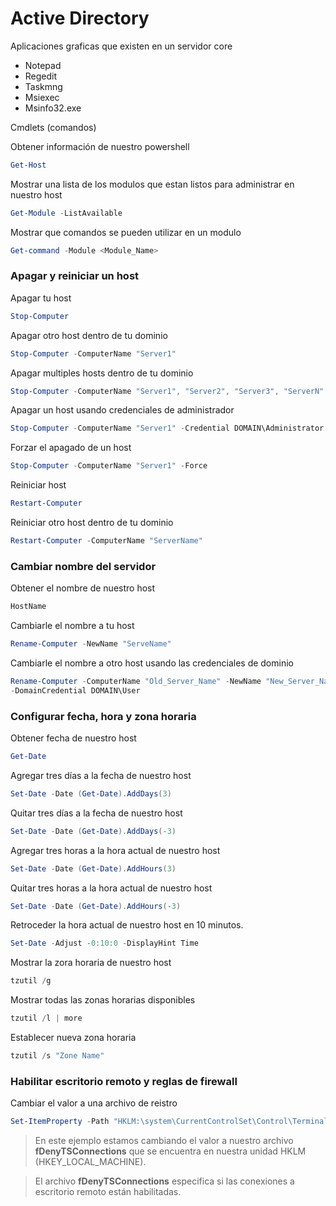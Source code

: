 # Active Directory

Aplicaciones graficas que existen en un servidor core

- Notepad
- Regedit
- Taskmng
- Msiexec
- Msinfo32.exe

Cmdlets (comandos)

Obtener información de nuestro powershell
```powershell
Get-Host
```
Mostrar una lista de los modulos que estan listos para administrar en nuestro host
```powershell
Get-Module -ListAvailable
```
Mostrar que comandos se pueden utilizar en un modulo
```powershell
Get-command -Module <Module_Name>
```

### Apagar y reiniciar un host

Apagar tu host
```powershell
Stop-Computer
```
Apagar otro host dentro de tu dominio
```powershell
Stop-Computer -ComputerName "Server1"
```
Apagar multiples hosts dentro de tu dominio
```powershell
Stop-Computer -ComputerName "Server1", "Server2", "Server3", "ServerN"
```
Apagar un host usando credenciales de administrador
```powershell
Stop-Computer -ComputerName "Server1" -Credential DOMAIN\Administrator
```
Forzar el apagado de un host
```powershell
Stop-Computer -ComputerName "Server1" -Force
```
Reiniciar host
```powershell
Restart-Computer
```
Reiniciar otro host dentro de tu dominio
```powershell
Restart-Computer -ComputerName "ServerName"
```

### Cambiar nombre del servidor

Obtener el nombre de nuestro host
```powershell
HostName
```
Cambiarle el nombre a tu host
```powershell
Rename-Computer -NewName "ServeName"
```
Cambiarle el nombre a otro host usando las credenciales de dominio
```powershell
Rename-Computer -ComputerName "Old_Server_Name" -NewName "New_Server_Name"
-DomainCredential DOMAIN\User
```

### Configurar fecha, hora y zona horaria

Obtener fecha de nuestro host
```powershell 
Get-Date
```
Agregar tres días a la fecha de nuestro host
```powershell
Set-Date -Date (Get-Date).AddDays(3)
```
Quitar tres días a la fecha de nuestro host
```powershell
Set-Date -Date (Get-Date).AddDays(-3)
```
Agregar tres horas a la hora actual de nuestro host
```powershell
Set-Date -Date (Get-Date).AddHours(3)
```
Quitar tres horas a la hora actual de nuestro host
```powershell
Set-Date -Date (Get-Date).AddHours(-3)
```
Retroceder la hora actual de nuestro host en 10 minutos.
```powershell
Set-Date -Adjust -0:10:0 -DisplayHint Time
```
Mostrar la zora horaria de nuestro host
```powershell
tzutil /g
```
Mostrar todas las zonas horarias disponibles
```powershell
tzutil /l | more
```
Establecer nueva zona horaria
```powershell
tzutil /s "Zone Name" 
```

### Habilitar escritorio remoto y reglas de firewall

Cambiar el valor a una archivo de reistro
```powershell
Set-ItemProperty -Path "HKLM:\system\CurrentControlSet\Control\Terminal Server" -name "fDenyTSConnections" -value 0
```
> En este ejemplo estamos cambiando el valor a nuestro archivo **fDenyTSConnections** que se encuentra en nuestra unidad HKLM (HKEY_LOCAL_MACHINE). 

> El archivo **fDenyTSConnections** especifica si las conexiones a escritorio remoto están habilitadas.
 